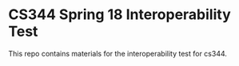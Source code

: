 # CS344 Spring 18 Interoperability Test

This repo contains materials for the interoperability test for cs344.

